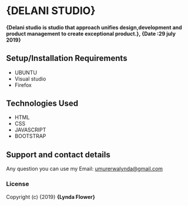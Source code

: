 # {DELANI STUDIO}
#### {Delani studio is studio that approach unifies design,development and product management to create exceptional product.}, {Date :29 july 2019}
## Setup/Installation Requirements
* UBUNTU
* Visual studio
* Firefox

## Technologies Used
* HTML
* CSS
* JAVASCRIPT
* BOOTSTRAP

## Support and contact details
Any question you can use my Email: umurerwalynda@gmail.com
### License
Copyright (c) {2019} **{Lynda Flower}**
  
